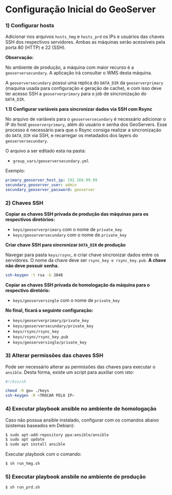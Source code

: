 # Configuração Inicial do GeoServer

### 1) Configurar hosts
Adicionar nos arquivos `hosts_hmg` e `hosts_prd` os IPs e usuários das chaves SSH dos respectivos servidores. Ambas as máquinas serão acessíveis pela porta 80 (HTTP) e 22 (SSH).



**Observação:**

No ambiente de produção, a máquina com maior recurso é a `geoserversecundary`. A aplicação irá consultar o WMS desta máquina. 

A `geoserversecundary` possui uma replica do `DATA_DIR` da `geoserverprimary` (maquina usada para configuração e geração de cache), e com isso deve ter acesso SSH a `geoserverprimary` para o job de sincronização do `DATA_DIR`. 



**1.1) Configurar variáveis para sincronizar dados via SSH com Rsync**

No arquivo de variáveis para o `geoserversecundary` é necessário adicionar o IP do host `geoserverprimary`, além do usuário e senha dos GeoServers. Esse processo é necessário para que o Rsync consiga realizar a sincronização do `DATA_DIR` via SSH, e recarregar os metadados dos layers do `geoserversecundary`.



O arquivo a ser editado esta na pasta:

* `group_vars/geoserversecundary.yml`



Exemplo:

```yml
primary_geoserver_host_ip: 192.168.99.99
secundary_geoserver_user: admin
secundary_geoserver_password: geoserver
```




### 2) Chaves SSH
**Copiar as chaves SSH privada de produção das máquinas para os respectivos diretórios:**

* `keys/geoserverprimary` com o nome de `private_key`
* `keys/geoserversecundary` com o nome de `private_key`



**Criar chave SSH para sincronizar `DATA_DIR` de produção** 

Navegar para pasta `keys/rsync`, e criar chave sincronizar dados entre os servidores. O nome da chave deve ser `rsync_key e rsync_key.pub`. **A chave não deve possuir senha.**

```sh
ssh-keygen -t rsa -b 2048
```



**Copiar as chaves SSH privada de homologação da máquina para o respectivo diretório:**

* `keys/geoserversingle` com o nome de `private_key`



**No final, ficará a seguinte configuração:**

* `keys/geoserverprimary/private_key`
* `keys/geoserversecundary/private_key`
* `keys/rsync/rsync_key`
* `keys/rsync/rsync_key.pub`
* `keys/geoserversingle/private_key`



### 3) Alterar permissões das chaves SSH

Pode ser necessário alterar as permissões das chaves para executar o `ansible`. Desta forma, existe um script para auxiliar com isto:

```bash
#!/bin/sh

chmod -R go= ./keys
ssh-keygen -R <TROCAR PELO IP>

```



### 4) Executar playbook ansible no ambiente de homologação

Caso não possua ansible instalado, configurar com os comandos abaixo (sistemas baseados em Debian):

```sh
$ sudo apt-add-repository ppa:ansible/ansible
$ sudo apt update
$ sudo apt install ansible
```



Executar playbook com o comando:

```sh
$ sh run_hmg.sh
```



### 5) Executar playbook ansbile no ambiente de produção

```sh
$ sh run_prd.sh
```

